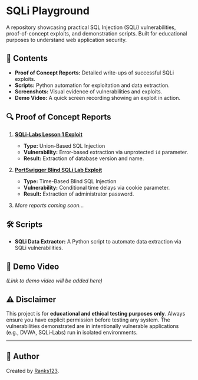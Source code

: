 # SQLi Playground

A repository showcasing practical SQL Injection (SQLi) vulnerabilities, proof-of-concept exploits, and demonstration scripts. Built for educational purposes to understand web application security.

## 📁 Contents

- **Proof of Concept Reports:** Detailed write-ups of successful SQLi exploits.
- **Scripts:** Python automation for exploitation and data extraction.
- **Screenshots:** Visual evidence of vulnerabilities and exploits.
- **Demo Video:** A quick screen recording showing an exploit in action.

## 🔍 Proof of Concept Reports

1.  **[SQLi-Labs Lesson 1 Exploit](./report-dvwa.md)**  
    - **Type:** Union-Based SQL Injection  
    - **Vulnerability:** Error-based extraction via unprotected `id` parameter.  
    - **Result:** Extraction of database version and name.

2.  **[PortSwigger Blind SQLi Lab Exploit](./report-psql-lab.md)**  
    - **Type:** Time-Based Blind SQL Injection  
    - **Vulnerability:** Conditional time delays via cookie parameter.  
    - **Result:** Extraction of administrator password.

3.  *More reports coming soon...*

## 🛠️ Scripts

- **SQLi Data Extractor:** A Python script to automate data extraction via SQLi vulnerabilities.

## 🎥 Demo Video

*(Link to demo video will be added here)*

## ⚠️ Disclaimer

This project is for **educational and ethical testing purposes only**. Always ensure you have explicit permission before testing any system. The vulnerabilities demonstrated are in intentionally vulnerable applications (e.g., DVWA, SQLi-Labs) run in isolated environments.

---

## 📝 Author

Created by [Ranks123](https://github.com/Ranks123).
